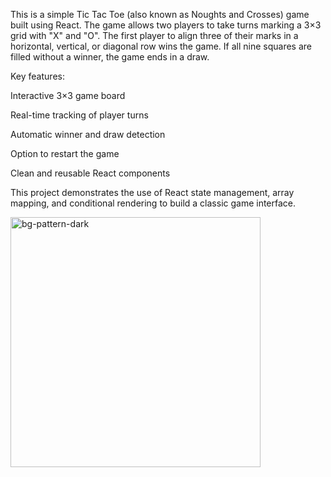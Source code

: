 This is a simple Tic Tac Toe (also known as Noughts and Crosses) game built using React. The game allows two players to take turns marking a 3×3 grid with "X" and "O". The first player to align three of their marks in a horizontal, vertical, or diagonal row wins the game. If all nine squares are filled without a winner, the game ends in a draw.

Key features:

Interactive 3×3 game board

Real-time tracking of player turns

Automatic winner and draw detection

Option to restart the game

Clean and reusable React components

This project demonstrates the use of React state management, array mapping, and conditional rendering to build a classic game interface.


<img width="400" height="400" alt="bg-pattern-dark" src="https://github.com/user-attachments/assets/86bc70b8-3749-4a3d-859b-90ec1d167f31" />
